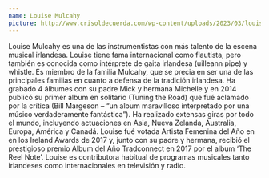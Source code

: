 ```yaml
---
name: Louise Mulcahy
picture: http://www.crisoldecuerda.com/wp-content/uploads/2023/03/louise_mulcahy300x300.png
---
```


Louise Mulcahy es una de las instrumentistas con más talento de la escena musical irlandesa. Louise tiene fama internacional como flautista, pero también es conocida como intérprete de gaita irlandesa (uilleann pipe) y whistle. Es miembro de la familia Mulcahy, que se precia en ser una de las principales familias en cuanto a defensa de la tradición irlandesa. Ha grabado 4 álbumes con su padre Mick y hermana Michelle y en 2014 publicó su primer album en solitario (Tuning the Road) que fué aclamado por la crítica (Bill Margeson – “un album maravilloso interpretado por una músico verdaderamente fantástica”). Ha realizado extensas giras por todo el mundo, incluyendo actuaciones en Asia, Nueva Zelanda, Australia, Europa, América y Canadá. Louise fué votada Artista Femenina del Año en en los Ireland Awards de 2017 y, junto con su padre y hermana, recibió el prestigioso premio Album del Año Tradconnect en 2017 por el album ‘The Reel Note’. Louise es contributora habitual de programas musicales tanto irlandeses como internacionales en televisión y radio.
